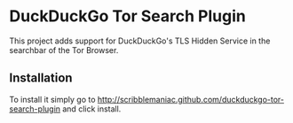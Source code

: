 # DuckDuckGo Tor Search Plugin
This project adds support for DuckDuckGo's TLS Hidden Service in the searchbar of the Tor Browser.

## Installation
To install it simply go to http://scribblemaniac.github.com/duckduckgo-tor-search-plugin and click install.